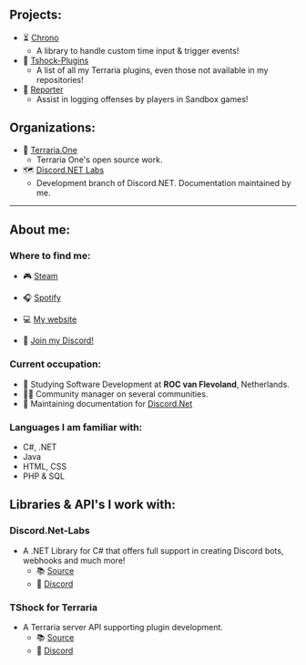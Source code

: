 ## Projects:

* ⏳ [Chrono](https://github.com/Rozen4334/Chrono)
  * A library to handle custom time input & trigger events!
* 📑 [Tshock-Plugins](https://github.com/Rozen4334/Tshock-plugins)
  * A list of all my Terraria plugins, even those not available in my repositories!
* 🧾 [Reporter](https://github.com/Rozen4334/Reporter)
  * Assist in logging offenses by players in Sandbox games!

## Organizations:
* 🌲 [Terraria.One](https://github.com/Terraria-One)
  * Terraria One's open source work.
* 🗺️ [Discord.NET Labs](https://github.com/Discord-Net-Labs)
  * Development branch of Discord.NET. Documentation maintained by me.

----

## About me:

### Where to find me:
* 🎮 [Steam](https://steamcommunity.com/id/Rozen4334/)
* 🎧 [Spotify](https://open.spotify.com/user/a.tdb_?si=3bd7bb95ad8e4bdd)
* 💻 [My website](https://rozen.one)

* 🔗 [Join my Discord!](https://dev.rozen.one/barriot/invite)

### Current occupation:
* 🏫 Studying Software Development at **ROC van Flevoland**, Netherlands.
* 👨‍💼 Community manager on several communities.
* 📃 Maintaining documentation for [Discord.Net](https://github.com/discord-net/Discord.Net)

### Languages I am familiar with:
* C#, .NET
* Java 
* HTML, CSS 
* PHP & SQL

## Libraries & API's I work with:

### Discord.Net-Labs
* A .NET Library for C# that offers full support in creating Discord bots, webhooks and much more!
  * 📚 [Source](https://github.com/Discord-Net-Labs/Discord.Net-Labs)
  * 🔗 [Discord](https://invite.discord-net-labs.com)

### TShock for Terraria
* A Terraria server API supporting plugin development.
  * 📚 [Source](https://github.com/Pryaxis/TShock)
  * 🔗 [Discord](https://discord.com/invite/Cav9nYX)
